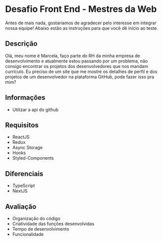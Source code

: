 # Desafio Front End - Mestres da Web
Antes de mais nada, gostaríamos de agradecer pelo interesse em integrar nossa equipe! Abaixo estão as instruções para que você dê início ao teste.

## Descrição
Olá, meu nome é Marcela, faço parte do RH da minha empresa de desenvolvimento e atualmente estou passando por um problema, não consigo encontrar os projetos dos desenvolvedores que nos mandam currículo. Eu preciso de um site que me mostre os detalhes de perfil e dos projetos de um desenvolvedor na plataforma GitHub, pode fazer isso pra mim?

## Informações
- Utilizar a api do github

## Requisitos
- ReactJS
- Redux
- Async Storage
- Hooks
- Styled-Components

## Diferenciais
- TypeScript
- NextJS

## Avaliação
- Organização do código
- Criatividade das funções desenvolvidas
- Tempo de desenvolvimento
- Funcionalidade
